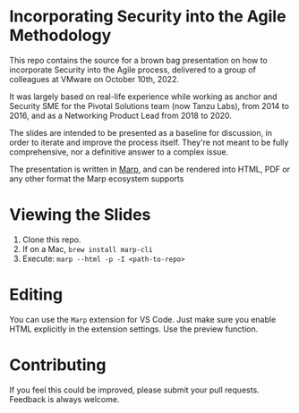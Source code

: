 # Incorporating Security into the Agile Methodology

This repo contains the source for a brown bag presentation on how to incorporate Security into the Agile process, delivered to a group of colleagues at VMware on October 10th, 2022.

It was largely based on real-life experience while working as anchor and Security SME for the Pivotal Solutions team (now Tanzu Labs), from 2014 to 2016, and as a Networking Product Lead from 2018 to 2020.

The slides are intended to be presented as a baseline for discussion, in order to iterate and improve the process itself. They're not meant to be fully comprehensive, nor a definitive answer to a complex issue.

The presentation is written in [Marp](https://marp.app/), and can be rendered into HTML, PDF or any other format the Marp ecosystem supports

# Viewing the Slides

1. Clone this repo.
2. If on a Mac, `brew install marp-cli`
3. Execute: `marp --html -p -I <path-to-repo>`

# Editing

You can use the `Marp` extension for VS Code. Just make sure you enable HTML explicitly in the extension settings. Use the preview function.

# Contributing

If you feel this could be improved, please submit your pull requests. Feedback is always welcome.